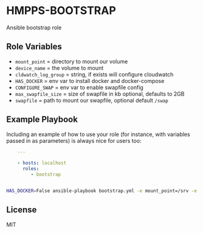 HMPPS-BOOTSTRAP
=========

Ansible bootstrap role


Role Variables
--------------

 - `mount_point` = directory to mount our volume
 - `device_name` = the volume to mount
 - `cldwatch_log_group` = string, if exists will configure cloudwatch
 - `HAS_DOCKER` = env var to install docker and docker-compose
 - `CONFIGURE_SWAP` = env var to enable swapfile config
 - `max_swapfile_size` = size of swapfile in kb optional, defaults to 2GB
 - `swapfile` =  path to mount our swapfile, optional default `/swap`

Example Playbook
----------------

Including an example of how to use your role (for instance, with variables passed in as parameters) is always nice for users too:

```yaml
    ---
    
    - hosts: localhost
      roles:
         - bootstrap

```

```bash

HAS_DOCKER=False ansible-playbook bootstrap.yml -e mount_point=/srv -e device_name=/dev/sdbc
```
License
-------

MIT

